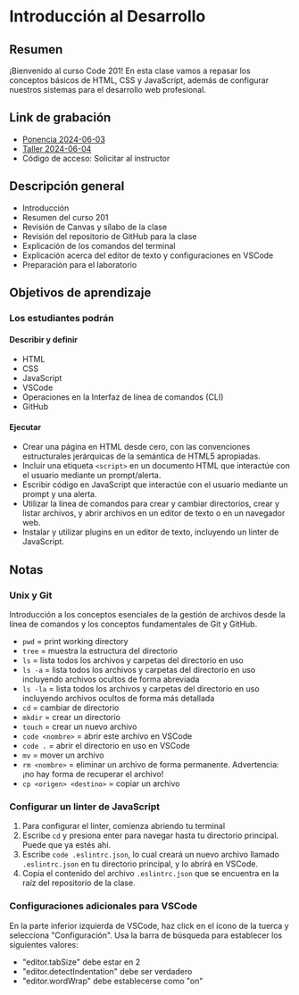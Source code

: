 # Introducción al Desarrollo

## Resumen

¡Bienvenido al curso Code 201! En esta clase vamos a repasar los conceptos básicos de HTML, CSS y JavaScript, además de configurar nuestros sistemas para el desarrollo web profesional.

## Link de grabación
- [Ponencia 2024-06-03](https://us06web.zoom.us/rec/share/uEIKH59t58LixXhL4fL25houWTVy_176zTX_8VxxbjqpHci5Mr7L_LLzizxU_0ma.XywCtbE4ImEvODX2)
- [Taller 2024-06-04](https://us06web.zoom.us/rec/share/eTPmcx-vTEjoge9TAICuw-dBgonrCMb8tV3g8C_D94ByEBPnbCzd5rrO7W88Vocy.k5EcNWuyuQNfFA17) 
- Código de acceso: Solicitar al instructor

## Descripción general

- Introducción
- Resumen del curso 201
- Revisión de Canvas y sílabo de la clase
- Revisión del repositorio de GitHub para la clase
- Explicación de los comandos del terminal
- Explicación acerca del editor de texto y configuraciones en VSCode
- Preparación para el laboratorio

## Objetivos de aprendizaje

### Los estudiantes podrán

#### Describir y definir

- HTML
- CSS
- JavaScript
- VSCode
- Operaciones en la Interfaz de línea de comandos (CLI)
- GitHub

#### Ejecutar

- Crear una página en HTML desde cero, con las convenciones estructurales jerárquicas de la semántica de HTML5 apropiadas.
- Incluir una etiqueta `<script>` en un documento HTML que interactúe con el usuario mediante un prompt/alerta.
- Escribir código en JavaScript que interactúe con el usuario mediante un prompt y una alerta.
- Utilizar la línea de comandos para crear y cambiar directorios, crear y listar archivos, y abrir archivos en un editor de texto o en un navegador web.
- Instalar y utilizar plugins en un editor de texto, incluyendo un linter de JavaScript.

## Notas

### Unix y Git

Introducción a los conceptos esenciales de la gestión de archivos desde la línea de comandos y los conceptos fundamentales de Git y GitHub.

- `pwd` = print working directory
- `tree` = muestra la estructura del directorio
- `ls` = lista todos los archivos y carpetas del directorio en uso
- `ls -a` = lista todos los archivos y carpetas del directorio en uso incluyendo archivos ocultos de forma abreviada
- `ls -la` = lista todos los archivos y carpetas del directorio en uso incluyendo archivos ocultos de forma más detallada
- `cd` = cambiar de directorio
- `mkdir` = crear un directorio
- `touch` = crear un nuevo archivo
- `code <nombre>` = abrir este archivo en VSCode
- `code .` = abrir el directorio en uso en VSCode
- `mv` = mover un archivo
- `rm <nombre>` = eliminar un archivo de forma permanente. Advertencia: ¡no hay forma de recuperar el archivo!
- `cp <origen> <destino>` = copiar un archivo

### Configurar un linter de JavaScript

1. Para configurar el linter, comienza abriendo tu terminal
1. Escribe `cd` y presiona enter para navegar hasta tu directorio principal. Puede que ya estés ahí.
1. Escribe `code .eslintrc.json`, lo cual creará un nuevo archivo llamado `.eslintrc.json` en tu directorio principal, y lo abrirá en VSCode.
1. Copia el contenido del archivo `.eslintrc.json` que se encuentra en la raíz del repositorio de la clase.

### Configuraciones adicionales para VSCode

En la parte inferior izquierda de VSCode, haz click en el ícono de la tuerca y selecciona "Configuración". Usa la barra de búsqueda para establecer los siguientes valores:

- "editor.tabSize" debe estar en 2
- "editor.detectIndentation" debe ser verdadero
- "editor.wordWrap" debe establecerse como "on"
